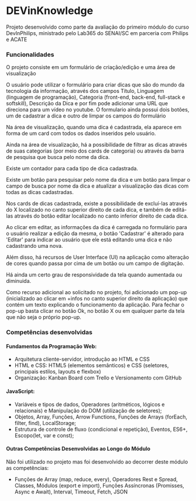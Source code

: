 # DEVinKnowledge

Projeto desenvolvido como parte da avaliação do primeiro módulo do curso DevInPhilips, ministrado pelo Lab365 do SENAI/SC em parceria com Philips e ACATE

### Funcionalidades
O projeto consiste em um formulário de criação/edição e uma área de visualização

O usuário pode utilizar o formulário para criar dicas que são do mundo da tecnologia da informação, através dos campos Título, Linguagem (linguagem de programação), Categoria (front-end, back-end, full-stack e softskill), Descrição da Dica e por fim pode adicionar uma URL que direciona para um vídeo no youtube.
O formulario ainda possui dois botões, um de cadastrar a dica e outro de limpar os campos do formulário

Na área de visualização, quando uma dica é cadastrada, ela aparece em forma de um card com todos os dados inseridos pelo usuário.

Ainda na área de visualização, há a possibilidade de filtrar as dicas através de suas categorias (por meio dos cards de categoria) ou através da barra de pesquisa que busca pelo nome da dica.

Existe um contador para cada tipo de dica cadastrada.

Existe um botão para pesquisar pelo nome da dica e um botão para limpar o campo de busca por nome da dica e atualizar a visualização das dicas com todas as dicas cadastradas.

Nos cards de dicas cadastrada, existe a possibilidade de excluí-las através do X localizado no canto superior direito de cada dica, e também de editá-las através do botão editar localizado no canto inferior direito de cada dica.

Ao clicar em editar, as informações da dica é carregada no formulário para o usuário realizar a edição da mesma, o botão 'Cadastrar' é alterado para 'Editar' para indicar ao usuário que ele está editando uma dica e não cadastrando uma nova.

Além disso, há recursos de User Interface (UI) na aplicação como alteração de cores quando passa por cima de um botão ou um campo de digitação.

Há ainda um certo grau de responsividade da tela quando aumentada ou diminuida.

Como recurso adicional ao solicitado no projeto, foi adicionado um pop-up (inicializado ao clicar em +infos no canto superior direito da aplicação) que contém um texto explicando o funcionamento da aplicação. Para fechar o pop-up basta clicar no botão Ok, no botão X ou em qualquer parte da tela que não seja o próprio pop-up.


### Competências desenvolvidas
#### Fundamentos da Programação Web:
- Arquitetura cliente-servidor, introdução ao HTML e CSS
- HTML e CSS: HTML5 (elementos semânticos) e CSS (seletores, principais estilos, layouts e flexbox)
- Organização: Kanban Board com Trello e Versionamento com GitHub
#### JavaScript:
- Variáveis e tipos de dados, Operadores (aritméticos, lógicos e relacionais) e Manipulação do DOM (utilização de seletores);
- Objetos, Array, Funções, Arrow Functions, Funções de Arrays (forEach, filter, find), LocalStorage;
- Estrutura de controle de fluxo (condicional e repetição), Eventos, ES6+, Escopo(let, var e const);
#### Outras Competências Desenvolvidas ao Longo do Módulo
Não foi utilizado no projeto mas foi desenvolvido ao decorrer deste módulo as competências:
- Funções de Array (map, reduce, every), Operadores Rest e Spread, Classes, Módulos (export e import), Funções Assíncronas (Promisses, Async e Await), Interval, Timeout, Fetch, JSON